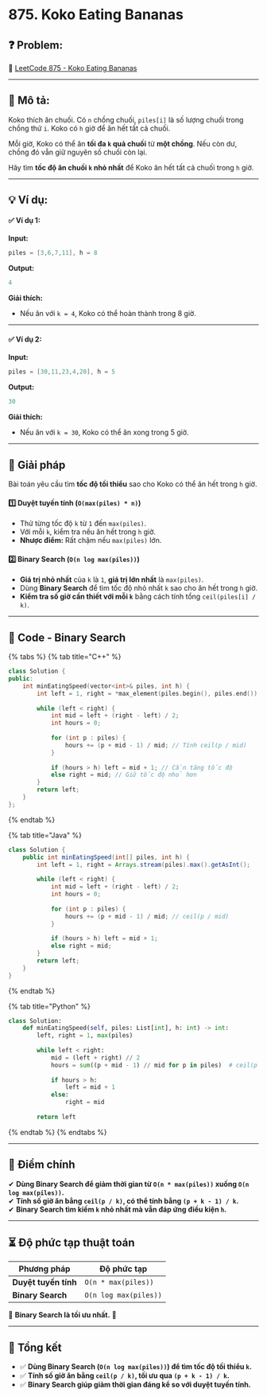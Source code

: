 # 875. Koko Eating Bananas

## **❓ Problem:**

🔗 [LeetCode 875 - Koko Eating Bananas](https://leetcode.com/problems/koko-eating-bananas)

***

## **📝 Mô tả:**

Koko thích ăn chuối. Có `n` chồng chuối, `piles[i]` là số lượng chuối trong chồng thứ `i`. Koko có `h` giờ để ăn hết tất cả chuối.

Mỗi giờ, Koko có thể ăn **tối đa `k` quả chuối** từ **một chồng**. Nếu còn dư, chồng đó vẫn giữ nguyên số chuối còn lại.

Hãy tìm **tốc độ ăn chuối `k` nhỏ nhất** để Koko ăn hết tất cả chuối trong `h` giờ.

***

## **💡 Ví dụ:**

#### ✅ **Ví dụ 1:**

**Input:**

```cpp
piles = [3,6,7,11], h = 8
```

**Output:**

```cpp
4
```

**Giải thích:**

* Nếu ăn với `k = 4`, Koko có thể hoàn thành trong 8 giờ.

***

#### ✅ **Ví dụ 2:**

**Input:**

```cpp
piles = [30,11,23,4,20], h = 5
```

**Output:**

```cpp
30
```

**Giải thích:**

* Nếu ăn với `k = 30`, Koko có thể ăn xong trong 5 giờ.

***

## **🚀 Giải pháp**

Bài toán yêu cầu tìm **tốc độ tối thiểu** sao cho Koko có thể ăn hết trong `h` giờ.

#### **1️⃣ Duyệt tuyến tính (`O(max(piles) * n)`)**

* Thử từng tốc độ `k` từ `1` đến `max(piles)`.
* Với mỗi `k`, kiểm tra nếu ăn hết trong `h` giờ.
* **Nhược điểm:** Rất chậm nếu `max(piles)` lớn.

#### **2️⃣ Binary Search (`O(n log max(piles))`)**

* **Giá trị nhỏ nhất** của `k` là `1`, **giá trị lớn nhất** là `max(piles)`.
* Dùng **Binary Search** để tìm tốc độ nhỏ nhất `k` sao cho ăn hết trong `h` giờ.
* **Kiểm tra số giờ cần thiết với mỗi `k`** bằng cách tính tổng `ceil(piles[i] / k)`.

***

## **📜 Code - Binary Search**

{% tabs %}
{% tab title="C++" %}
```cpp
class Solution {
public:
    int minEatingSpeed(vector<int>& piles, int h) {
        int left = 1, right = *max_element(piles.begin(), piles.end());
        
        while (left < right) {
            int mid = left + (right - left) / 2;
            int hours = 0;
            
            for (int p : piles) {
                hours += (p + mid - 1) / mid; // Tính ceil(p / mid)
            }
            
            if (hours > h) left = mid + 1; // Cần tăng tốc độ
            else right = mid; // Giữ tốc độ nhỏ hơn
        }
        return left;
    }
};
```
{% endtab %}

{% tab title="Java" %}
```java
class Solution {
    public int minEatingSpeed(int[] piles, int h) {
        int left = 1, right = Arrays.stream(piles).max().getAsInt();
        
        while (left < right) {
            int mid = left + (right - left) / 2;
            int hours = 0;
            
            for (int p : piles) {
                hours += (p + mid - 1) / mid; // ceil(p / mid)
            }
            
            if (hours > h) left = mid + 1;
            else right = mid;
        }
        return left;
    }
}
```
{% endtab %}

{% tab title="Python" %}
```python
class Solution:
    def minEatingSpeed(self, piles: List[int], h: int) -> int:
        left, right = 1, max(piles)
        
        while left < right:
            mid = (left + right) // 2
            hours = sum((p + mid - 1) // mid for p in piles)  # ceil(p / mid)
            
            if hours > h:
                left = mid + 1
            else:
                right = mid
        
        return left
```
{% endtab %}
{% endtabs %}

***

## **🎯 Điểm chính**

✔ **Dùng Binary Search để giảm thời gian từ `O(n * max(piles))` xuống `O(n log max(piles))`.**\
✔ **Tính số giờ ăn bằng `ceil(p / k)`, có thể tính bằng `(p + k - 1) / k`.**\
✔ **Binary Search tìm kiếm `k` nhỏ nhất mà vẫn đáp ứng điều kiện `h`.**

***

## **⏳ Độ phức tạp thuật toán**

| Phương pháp          | Độ phức tạp           |
| -------------------- | --------------------- |
| **Duyệt tuyến tính** | `O(n * max(piles))`   |
| **Binary Search**    | `O(n log max(piles))` |

📌 **Binary Search là tối ưu nhất.** 🚀

***

## **📌 Tổng kết**

* ✅ **Dùng Binary Search (`O(n log max(piles))`) để tìm tốc độ tối thiểu `k`.**
* ✅ **Tính số giờ ăn bằng `ceil(p / k)`, tối ưu qua `(p + k - 1) / k`.**
* ✅ **Binary Search giúp giảm thời gian đáng kể so với duyệt tuyến tính.**
